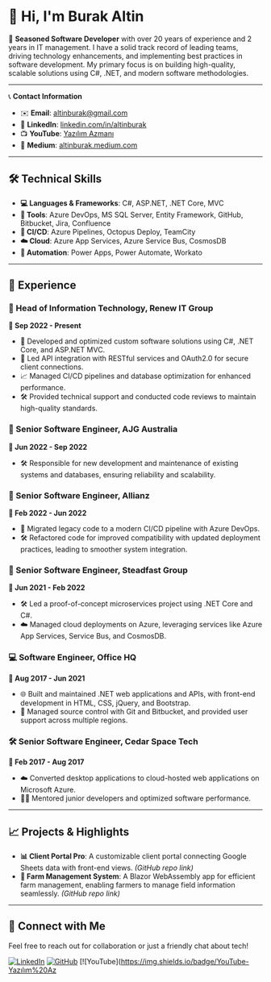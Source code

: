 # 👋 Hi, I'm Burak Altin

🎯 **Seasoned Software Developer** with over 20 years of experience and 2 years in IT management. I have a solid track record of leading teams, driving technology enhancements, and implementing best practices in software development. My primary focus is on building high-quality, scalable solutions using C#, .NET, and modern software methodologies.

---

📞 **Contact Information**
- ✉️ **Email**: [altinburak@gmail.com](mailto:altinburak@gmail.com)
- 💼 **LinkedIn**: [linkedin.com/in/altinburak](https://www.linkedin.com/in/altinburak/)
- 📺 **YouTube**: [Yazılım Azmanı](https://www.youtube.com/@YazilimAzmani)
- 📝 **Medium**: [altinburak.medium.com](https://altinburak.medium.com/)

---

## 🛠️ Technical Skills
- **💻 Languages & Frameworks**: C#, ASP.NET, .NET Core, MVC
- **🔧 Tools**: Azure DevOps, MS SQL Server, Entity Framework, GitHub, Bitbucket, Jira, Confluence
- **🚀 CI/CD**: Azure Pipelines, Octopus Deploy, TeamCity
- **☁️ Cloud**: Azure App Services, Azure Service Bus, CosmosDB
- **🤖 Automation**: Power Apps, Power Automate, Workato

---

## 💼 Experience

### 🏢 Head of Information Technology, Renew IT Group
**📅 Sep 2022 - Present**

- 🎯 Developed and optimized custom software solutions using C#, .NET Core, and ASP.NET MVC.
- 🔗 Led API integration with RESTful services and OAuth2.0 for secure client connections.
- 📈 Managed CI/CD pipelines and database optimization for enhanced performance.
- 🛠️ Provided technical support and conducted code reviews to maintain high-quality standards.

### 💼 Senior Software Engineer, AJG Australia
**📅 Jun 2022 - Sep 2022**

- 🛠️ Responsible for new development and maintenance of existing systems and databases, ensuring reliability and scalability.

### 💼 Senior Software Engineer, Allianz
**📅 Feb 2022 - Jun 2022**

- 🚀 Migrated legacy code to a modern CI/CD pipeline with Azure DevOps.
- 🛠️ Refactored code for improved compatibility with updated deployment practices, leading to smoother system integration.

### 🏢 Senior Software Engineer, Steadfast Group
**📅 Jun 2021 - Feb 2022**

- 🛠️ Led a proof-of-concept microservices project using .NET Core and C#.
- ☁️ Managed cloud deployments on Azure, leveraging services like Azure App Services, Service Bus, and CosmosDB.

### 💻 Software Engineer, Office HQ
**📅 Aug 2017 - Jun 2021**

- 🌐 Built and maintained .NET web applications and APIs, with front-end development in HTML, CSS, jQuery, and Bootstrap.
- 🔄 Managed source control with Git and Bitbucket, and provided user support across multiple regions.

### 🛠️ Senior Software Engineer, Cedar Space Tech
**📅 Feb 2017 - Aug 2017**

- ☁️ Converted desktop applications to cloud-hosted web applications on Microsoft Azure.
- 🧑‍🏫 Mentored junior developers and optimized software performance.

---

## 📈 Projects & Highlights

- **📊 Client Portal Pro**: A customizable client portal connecting Google Sheets data with front-end views. *(GitHub repo link)*
- **🌾 Farm Management System**: A Blazor WebAssembly app for efficient farm management, enabling farmers to manage field information seamlessly. *(GitHub repo link)*

---

## 🔗 Connect with Me

Feel free to reach out for collaboration or just a friendly chat about tech!

[![LinkedIn](https://img.shields.io/badge/LinkedIn-altinburak-blue?style=flat-square&logo=linkedin)](https://www.linkedin.com/in/altinburak/) [![GitHub](https://img.shields.io/badge/GitHub-BurakAltin-lightgrey?style=flat-square&logo=github)](https://github.com/BurakAltin) [![YouTube](https://img.shields.io/badge/YouTube-Yazılım%20Az
